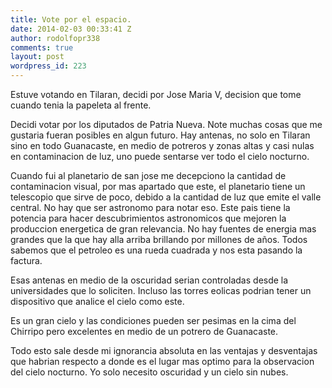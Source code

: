 ```yaml
---
title: Vote por el espacio.
date: 2014-02-03 00:33:41 Z
author: rodolfopr338
comments: true
layout: post
wordpress_id: 223
---
```


<!-- more -->

Estuve votando en Tilaran, decidi por Jose Maria V, decision que tome cuando tenia la papeleta al frente. 

Decidi votar por los diputados de Patria Nueva. 
Note muchas cosas que me gustaria fueran posibles en algun futuro.
Hay antenas, no solo en Tilaran sino en todo Guanacaste, en medio de potreros y zonas altas y casi nulas en contaminacion de luz, uno puede sentarse ver todo el cielo nocturno.

Cuando fui al planetario de san jose me decepciono la cantidad de contaminacion visual, por mas apartado que este, el planetario tiene un telescopio que sirve de poco, debido a la cantidad de luz que emite el valle central. No hay que ser astronomo para notar eso. Este pais tiene la potencia para hacer descubrimientos astronomicos que mejoren la produccion energetica de gran relevancia. No hay fuentes de energia mas grandes que la que hay alla arriba brillando por millones de años. Todos sabemos que el petroleo es una rueda cuadrada y nos esta pasando la factura.

Esas antenas en medio de la oscuridad serian controladas desde la universidades que lo soliciten.
Incluso las torres eolicas podrian tener un dispositivo que analice el cielo como este.

Es un gran cielo y las condiciones pueden ser pesimas en la cima del Chirripo pero excelentes en medio de un potrero de Guanacaste.

Todo esto sale desde mi ignorancia absoluta en las ventajas y desventajas que habrian respecto a donde es el lugar mas optimo para la observacion del cielo nocturno. 
Yo solo necesito oscuridad y un cielo sin nubes.
